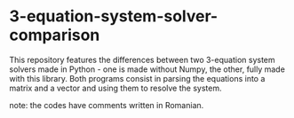# 3-equation-system-solver-comparison

This repository features the differences between two 3-equation system solvers made in Python - one is made without Numpy, the other, fully made with this library. Both programs consist in parsing the equations into a matrix and a vector and using them to resolve the system.

note: the codes have comments written in Romanian.

